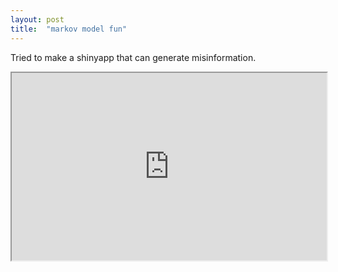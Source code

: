 ```yaml
---
layout: post
title:  "markov model fun"
---
```


Tried to make a shinyapp that can generate misinformation.

<iframe
  src="https://liqiantay.shinyapps.io/simplemisinfo/"
  style="width:100%; height:300px;"
></iframe>
                                                                                        
